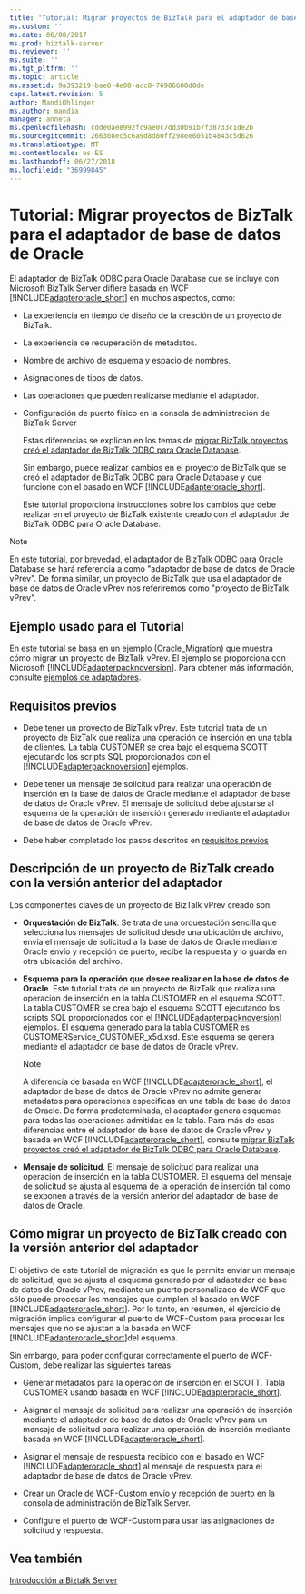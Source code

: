 ```yaml
---
title: 'Tutorial: Migrar proyectos de BizTalk para el adaptador de base de datos de Oracle | Microsoft Docs'
ms.custom: ''
ms.date: 06/08/2017
ms.prod: biztalk-server
ms.reviewer: ''
ms.suite: ''
ms.tgt_pltfrm: ''
ms.topic: article
ms.assetid: 9a393219-bae8-4e08-acc8-76986600d0de
caps.latest.revision: 5
author: MandiOhlinger
ms.author: mandia
manager: anneta
ms.openlocfilehash: cdde0ae8992fc9ae0c7dd30b91b7f38733c1de2b
ms.sourcegitcommit: 266308ec5c6a9d8d80ff298ee6051b4843c5d626
ms.translationtype: MT
ms.contentlocale: es-ES
ms.lasthandoff: 06/27/2018
ms.locfileid: "36999845"
---
```

# <a name="tutorial-migrate-biztalk-projects-to-the-oracle-database-adapter"></a>Tutorial: Migrar proyectos de BizTalk para el adaptador de base de datos de Oracle
El adaptador de BizTalk ODBC para Oracle Database que se incluye con Microsoft BizTalk Server difiere basada en WCF [!INCLUDE[adapteroracle_short](../../includes/adapteroracle-short-md.md)] en muchos aspectos, como:  
  
- La experiencia en tiempo de diseño de la creación de un proyecto de BizTalk.  
  
- La experiencia de recuperación de metadatos.  
  
- Nombre de archivo de esquema y espacio de nombres.  
  
- Asignaciones de tipos de datos.  
  
- Las operaciones que pueden realizarse mediante el adaptador.  
  
- Configuración de puerto físico en la consola de administración de BizTalk Server  
  
  Estas diferencias se explican en los temas de [migrar BizTalk proyectos creó el adaptador de BizTalk ODBC para Oracle Database](http://msdn.microsoft.com/library/18f40265-c7f3-44a1-99b6-1b1dc800561e).  
  
  Sin embargo, puede realizar cambios en el proyecto de BizTalk que se creó el adaptador de BizTalk ODBC para Oracle Database y que funcione con el basado en WCF [!INCLUDE[adapteroracle_short](../../includes/adapteroracle-short-md.md)].  
  
  Este tutorial proporciona instrucciones sobre los cambios que debe realizar en el proyecto de BizTalk existente creado con el adaptador de BizTalk ODBC para Oracle Database.  
  
> [!NOTE]
>  En este tutorial, por brevedad, el adaptador de BizTalk ODBC para Oracle Database se hará referencia a como "adaptador de base de datos de Oracle vPrev". De forma similar, un proyecto de BizTalk que usa el adaptador de base de datos de Oracle vPrev nos referiremos como "proyecto de BizTalk vPrev".  
  
## <a name="sample-used-for-the-tutorial"></a>Ejemplo usado para el Tutorial  
 En este tutorial se basa en un ejemplo (Oracle_Migration) que muestra cómo migrar un proyecto de BizTalk vPrev. El ejemplo se proporciona con Microsoft [!INCLUDE[adapterpacknoversion](../../includes/adapterpacknoversion-md.md)]. Para obtener más información, consulte [ejemplos de adaptadores](../../adapters-and-accelerators/accelerator-rosettanet/adapter-samples.md).  
  
## <a name="prerequisites"></a>Requisitos previos  
  
- Debe tener un proyecto de BizTalk vPrev. Este tutorial trata de un proyecto de BizTalk que realiza una operación de inserción en una tabla de clientes. La tabla CUSTOMER se crea bajo el esquema SCOTT ejecutando los scripts SQL proporcionados con el [!INCLUDE[adapterpacknoversion](../../includes/adapterpacknoversion-md.md)] ejemplos.  
  
- Debe tener un mensaje de solicitud para realizar una operación de inserción en la base de datos de Oracle mediante el adaptador de base de datos de Oracle vPrev. El mensaje de solicitud debe ajustarse al esquema de la operación de inserción generado mediante el adaptador de base de datos de Oracle vPrev.  
  
- Debe haber completado los pasos descritos en [requisitos previos](../../adapters-and-accelerators/adapter-oracle-database/prerequisites-to-create-oracle-database-applications.md) 
  
## <a name="understanding-a-biztalk-project-created-using-the-previous-version-of-the-adapter"></a>Descripción de un proyecto de BizTalk creado con la versión anterior del adaptador  
 Los componentes claves de un proyecto de BizTalk vPrev creado son:  
  
- **Orquestación de BizTalk**. Se trata de una orquestación sencilla que selecciona los mensajes de solicitud desde una ubicación de archivo, envía el mensaje de solicitud a la base de datos de Oracle mediante Oracle envío y recepción de puerto, recibe la respuesta y lo guarda en otra ubicación del archivo.  
  
- **Esquema para la operación que desee realizar en la base de datos de Oracle**. Este tutorial trata de un proyecto de BizTalk que realiza una operación de inserción en la tabla CUSTOMER en el esquema SCOTT. La tabla CUSTOMER se crea bajo el esquema SCOTT ejecutando los scripts SQL proporcionados con el [!INCLUDE[adapterpacknoversion](../../includes/adapterpacknoversion-md.md)] ejemplos. El esquema generado para la tabla CUSTOMER es CUSTOMERService_CUSTOMER_x5d.xsd. Este esquema se genera mediante el adaptador de base de datos de Oracle vPrev.  
  
  > [!NOTE]
  >  A diferencia de basada en WCF [!INCLUDE[adapteroracle_short](../../includes/adapteroracle-short-md.md)], el adaptador de base de datos de Oracle vPrev no admite generar metadatos para operaciones específicas en una tabla de base de datos de Oracle. De forma predeterminada, el adaptador genera esquemas para todas las operaciones admitidas en la tabla. Para más de esas diferencias entre el adaptador de base de datos de Oracle vPrev y basada en WCF [!INCLUDE[adapteroracle_short](../../includes/adapteroracle-short-md.md)], consulte [migrar BizTalk proyectos creó el adaptador de BizTalk ODBC para Oracle Database](http://msdn.microsoft.com/library/18f40265-c7f3-44a1-99b6-1b1dc800561e).  
  
- **Mensaje de solicitud**. El mensaje de solicitud para realizar una operación de inserción en la tabla CUSTOMER. El esquema del mensaje de solicitud se ajusta al esquema de la operación de inserción tal como se exponen a través de la versión anterior del adaptador de base de datos de Oracle.  
  
## <a name="how-to-migrate-a-biztalk-project-created-using-the-previous-version-of-the-adapter"></a>Cómo migrar un proyecto de BizTalk creado con la versión anterior del adaptador  
 El objetivo de este tutorial de migración es que le permite enviar un mensaje de solicitud, que se ajusta al esquema generado por el adaptador de base de datos de Oracle vPrev, mediante un puerto personalizado de WCF que sólo puede procesar los mensajes que cumplen el basado en WCF [!INCLUDE[adapteroracle_short](../../includes/adapteroracle-short-md.md)]. Por lo tanto, en resumen, el ejercicio de migración implica configurar el puerto de WCF-Custom para procesar los mensajes que no se ajustan a la basada en WCF [!INCLUDE[adapteroracle_short](../../includes/adapteroracle-short-md.md)]del esquema.  
  
 Sin embargo, para poder configurar correctamente el puerto de WCF-Custom, debe realizar las siguientes tareas:  
  
- Generar metadatos para la operación de inserción en el SCOTT. Tabla CUSTOMER usando basada en WCF [!INCLUDE[adapteroracle_short](../../includes/adapteroracle-short-md.md)].  
  
- Asignar el mensaje de solicitud para realizar una operación de inserción mediante el adaptador de base de datos de Oracle vPrev para un mensaje de solicitud para realizar una operación de inserción mediante basada en WCF [!INCLUDE[adapteroracle_short](../../includes/adapteroracle-short-md.md)].  
  
- Asignar el mensaje de respuesta recibido con el basado en WCF [!INCLUDE[adapteroracle_short](../../includes/adapteroracle-short-md.md)] al mensaje de respuesta para el adaptador de base de datos de Oracle vPrev.  
  
- Crear un Oracle de WCF-Custom envío y recepción de puerto en la consola de administración de BizTalk Server.  
  
- Configure el puerto de WCF-Custom para usar las asignaciones de solicitud y respuesta.  
  
 
  
## <a name="see-also"></a>Vea también  
[Introducción a Biztalk Server](../../core/getting-started-with-biztalk-server.md)